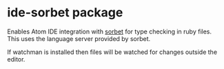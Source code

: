 # ide-sorbet package

Enables Atom IDE integration with [sorbet](https://sorbet.org/) for type
checking in ruby files. This uses the language server provided by sorbet.

If watchman is installed then files will be watched for changes outside the editor.